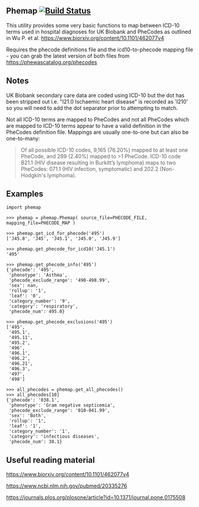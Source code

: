 Phemap [![Build Status](https://travis-ci.org/spiros/phemap.svg?branch=master)](https://travis-ci.org/spiros/phemap)
--------------

This utility provides some very basic functions
to map between ICD-10 terms used in hospital diagnoses
for UK Biobank and PheCodes as outlined
in Wu P. et al. https://www.biorxiv.org/content/10.1101/462077v4

Requires the phecode definitions file and the icd10-to-phecode
mapping file - you can grab the latest version of both
files from https://phewascatalog.org/phecodes

Notes
-----

UK Biobank secondary care data are coded using ICD-10 but the dot
has been stripped out i.e. "I21.0 Ischaemic heart disease" is recorded
as 'I210' so you will need to add the dot separator prior to attempting
to match.

Not all ICD-10 terms are mapped to PheCodes and not all PheCodes
which are mapped to ICD-10 terms appear to have a valid definition
in the PheCodes definition file. Mappings are usually one-to-one but can also
be one-to-many: 
> Of all possible ICD-10 codes, 9,165 (76.20%) mapped to at least one PheCode, and 289 (2.40%) mapped to >1 PheCode.  ICD-10 code B21.1 (HIV disease resulting in Burkitt’s lymphoma) maps to two PheCodes: 071.1 (HIV infection, symptomatic) and 202.2 (Non-Hodgkin's lymphoma).

Examples
--------

```
import phemap

>>> phemap = phemap.Phemap( source_file=PHECODE_FILE, mapping_file=PHECODE_MAP )

>>> phemap.get_icd_for_phecode('495')
['J45.8', 'J45', 'J45.1', 'J45.0', 'J45.9']

>>> phemap.get_phecode_for_icd10('J45.1')
'495'

>>> phemap.get_phecode_info('495')
{'phecode': '495',
 'phenotype': 'Asthma',
 'phecode_exclude_range': '490-498.99',
 'sex': nan,
 'rollup': '1',
 'leaf': '0',
 'category_number': '9',
 'category': 'respiratory',
 'phecode_num': 495.0}

>>> phemap.get_phecode_exclusions('495')
['495',
 '495.1',
 '495.11',
 '495.2',
 '496',
 '496.1',
 '496.2',
 '496.21',
 '496.3',
 '497',
 '498']

>>> all_phecodes = phemap.get_all_phecodes()
>>> all_phecodes[10]
{'phecode': '038.1',
 'phenotype': 'Gram negative septicemia',
 'phecode_exclude_range': '010-041.99',
 'sex': 'Both',
 'rollup': '1',
 'leaf': '1',
 'category_number': '1',
 'category': 'infectious diseases',
 'phecode_num': 38.1}
```

Useful reading material
-----------------------

https://www.biorxiv.org/content/10.1101/462077v4

https://www.ncbi.nlm.nih.gov/pubmed/20335276

https://journals.plos.org/plosone/article?id=10.1371/journal.pone.0175508

